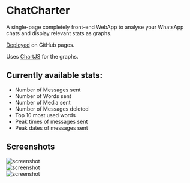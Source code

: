 # ChatCharter

A single-page completely front-end WebApp to analyse your WhatsApp chats and display relevant stats as graphs.  

[Deployed](https://manjunathnayak2k.github.io/WhatsApp-Chat-Analyser/) on GitHub pages.  

Uses [ChartJS](https://www.chartjs.org/) for the graphs.  

## Currently available stats:
- Number of Messages sent
- Number of Words sent
- Number of Media sent
- Number of Messages deleted
- Top 10 most used words
- Peak times of messages sent
- Peak dates of messages sent  

## Screenshots

![screenshot](https://drive.google.com/uc?export=view&id=15VEAYtZcH2YimnDUZbGpYsai612xvKPm)  
![screenshot](https://drive.google.com/uc?export=view&id=1ODuR65Tycpl98jJ9rIcdDz6cO-xgbg94)  
![screenshot](https://drive.google.com/uc?export=view&id=1CfZLOtbxbOVnUqWj75VwgrXARo2t_4vg)  

